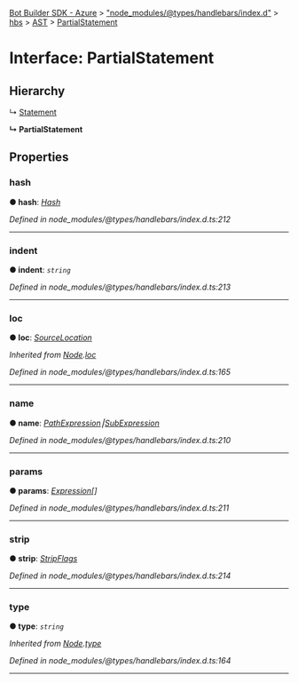 [Bot Builder SDK - Azure](../README.md) > ["node_modules/@types/handlebars/index.d"](../modules/_node_modules__types_handlebars_index_d_.md) > [hbs](../modules/_node_modules__types_handlebars_index_d_.hbs.md) > [AST](../modules/_node_modules__types_handlebars_index_d_.hbs.ast.md) > [PartialStatement](../interfaces/_node_modules__types_handlebars_index_d_.hbs.ast.partialstatement.md)



# Interface: PartialStatement

## Hierarchy


↳  [Statement](_node_modules__types_handlebars_index_d_.hbs.ast.statement.md)

**↳ PartialStatement**








## Properties
<a id="hash"></a>

###  hash

**●  hash**:  *[Hash](_node_modules__types_handlebars_index_d_.hbs.ast.hash.md)* 

*Defined in node_modules/@types/handlebars/index.d.ts:212*





___

<a id="indent"></a>

###  indent

**●  indent**:  *`string`* 

*Defined in node_modules/@types/handlebars/index.d.ts:213*





___

<a id="loc"></a>

###  loc

**●  loc**:  *[SourceLocation](_node_modules__types_handlebars_index_d_.hbs.ast.sourcelocation.md)* 

*Inherited from [Node](_node_modules__types_handlebars_index_d_.hbs.ast.node.md).[loc](_node_modules__types_handlebars_index_d_.hbs.ast.node.md#loc)*

*Defined in node_modules/@types/handlebars/index.d.ts:165*





___

<a id="name"></a>

###  name

**●  name**:  *[PathExpression](_node_modules__types_handlebars_index_d_.hbs.ast.pathexpression.md)⎮[SubExpression](_node_modules__types_handlebars_index_d_.hbs.ast.subexpression.md)* 

*Defined in node_modules/@types/handlebars/index.d.ts:210*





___

<a id="params"></a>

###  params

**●  params**:  *[Expression](_node_modules__types_handlebars_index_d_.hbs.ast.expression.md)[]* 

*Defined in node_modules/@types/handlebars/index.d.ts:211*





___

<a id="strip"></a>

###  strip

**●  strip**:  *[StripFlags](_node_modules__types_handlebars_index_d_.hbs.ast.stripflags.md)* 

*Defined in node_modules/@types/handlebars/index.d.ts:214*





___

<a id="type"></a>

###  type

**●  type**:  *`string`* 

*Inherited from [Node](_node_modules__types_handlebars_index_d_.hbs.ast.node.md).[type](_node_modules__types_handlebars_index_d_.hbs.ast.node.md#type)*

*Defined in node_modules/@types/handlebars/index.d.ts:164*





___


